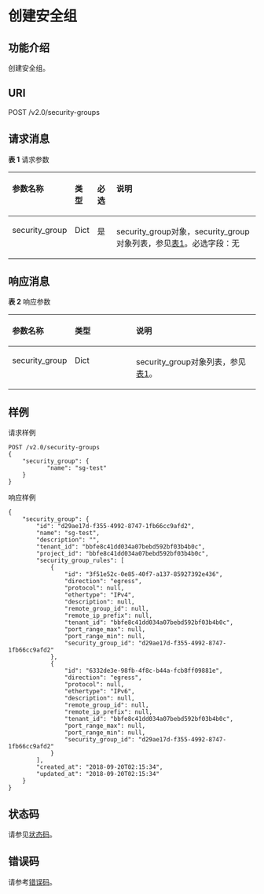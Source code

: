 # 创建安全组<a name="ZH-CN_TOPIC_0060595533"></a>

## 功能介绍<a name="section3720668916116"></a>

创建安全组。

## URI<a name="section745182516116"></a>

POST /v2.0/security-groups

## 请求消息<a name="section4818631316116"></a>

**表 1**  请求参数

<a name="table3697372616116"></a>
<table><thead align="left"><tr id="row2546787016116"><th class="cellrowborder" valign="top" width="14.430000000000001%" id="mcps1.2.5.1.1"><p id="p5679273516116"><a name="p5679273516116"></a><a name="p5679273516116"></a>参数名称</p>
</th>
<th class="cellrowborder" valign="top" width="8.25%" id="mcps1.2.5.1.2"><p id="p805282316116"><a name="p805282316116"></a><a name="p805282316116"></a>类型</p>
</th>
<th class="cellrowborder" valign="top" width="8.25%" id="mcps1.2.5.1.3"><p id="p1571843716116"><a name="p1571843716116"></a><a name="p1571843716116"></a>必选</p>
</th>
<th class="cellrowborder" valign="top" width="69.07%" id="mcps1.2.5.1.4"><p id="p5322986716116"><a name="p5322986716116"></a><a name="p5322986716116"></a>说明</p>
</th>
</tr>
</thead>
<tbody><tr id="row1360551216116"><td class="cellrowborder" valign="top" width="14.430000000000001%" headers="mcps1.2.5.1.1 "><p id="p5104828416116"><a name="p5104828416116"></a><a name="p5104828416116"></a>security_group</p>
</td>
<td class="cellrowborder" valign="top" width="8.25%" headers="mcps1.2.5.1.2 "><p id="p714515916116"><a name="p714515916116"></a><a name="p714515916116"></a>Dict</p>
</td>
<td class="cellrowborder" valign="top" width="8.25%" headers="mcps1.2.5.1.3 "><p id="p3558909616116"><a name="p3558909616116"></a><a name="p3558909616116"></a>是</p>
</td>
<td class="cellrowborder" valign="top" width="69.07%" headers="mcps1.2.5.1.4 "><p id="p4305865716116"><a name="p4305865716116"></a><a name="p4305865716116"></a>security_group对象，security_group对象列表，参见<a href="安全组API简介-OpenStack.md#table513726041607">表1</a>。必选字段：无</p>
</td>
</tr>
</tbody>
</table>

## 响应消息<a name="section2285655116116"></a>

**表 2**  响应参数

<a name="table6597002216116"></a>
<table><thead align="left"><tr id="row3852245716116"><th class="cellrowborder" valign="top" width="23.169999999999998%" id="mcps1.2.4.1.1"><p id="p5239237116116"><a name="p5239237116116"></a><a name="p5239237116116"></a>参数名称</p>
</th>
<th class="cellrowborder" valign="top" width="25.61%" id="mcps1.2.4.1.2"><p id="p5702934716116"><a name="p5702934716116"></a><a name="p5702934716116"></a>类型</p>
</th>
<th class="cellrowborder" valign="top" width="51.22%" id="mcps1.2.4.1.3"><p id="p5255764216116"><a name="p5255764216116"></a><a name="p5255764216116"></a>说明</p>
</th>
</tr>
</thead>
<tbody><tr id="row1989548816116"><td class="cellrowborder" valign="top" width="23.169999999999998%" headers="mcps1.2.4.1.1 "><p id="p3843802816116"><a name="p3843802816116"></a><a name="p3843802816116"></a>security_group</p>
</td>
<td class="cellrowborder" valign="top" width="25.61%" headers="mcps1.2.4.1.2 "><p id="p4806907216116"><a name="p4806907216116"></a><a name="p4806907216116"></a>Dict</p>
</td>
<td class="cellrowborder" valign="top" width="51.22%" headers="mcps1.2.4.1.3 "><p id="p944057316116"><a name="p944057316116"></a><a name="p944057316116"></a>security_group对象列表，参见<a href="安全组API简介-OpenStack.md#table513726041607">表1</a>。</p>
</td>
</tr>
</tbody>
</table>

## 样例<a name="section6015182016116"></a>

请求样例

```
POST /v2.0/security-groups 
{
    "security_group": {
           "name": "sg-test"
    }
}
```

响应样例

```
{
    "security_group": {
        "id": "d29ae17d-f355-4992-8747-1fb66cc9afd2",
        "name": "sg-test",
        "description": "",
        "tenant_id": "bbfe8c41dd034a07bebd592bf03b4b0c",
        "project_id": "bbfe8c41dd034a07bebd592bf03b4b0c",
        "security_group_rules": [
            {
                "id": "3f51e52c-0e85-40f7-a137-85927392e436",
                "direction": "egress",
                "protocol": null,
                "ethertype": "IPv4",
                "description": null,
                "remote_group_id": null,
                "remote_ip_prefix": null,
                "tenant_id": "bbfe8c41dd034a07bebd592bf03b4b0c",
                "port_range_max": null,
                "port_range_min": null,
                "security_group_id": "d29ae17d-f355-4992-8747-1fb66cc9afd2"
            },
            {
                "id": "6332de3e-98fb-4f8c-b44a-fcb8ff09881e",
                "direction": "egress",
                "protocol": null,
                "ethertype": "IPv6",
                "description": null,
                "remote_group_id": null,
                "remote_ip_prefix": null,
                "tenant_id": "bbfe8c41dd034a07bebd592bf03b4b0c",
                "port_range_max": null,
                "port_range_min": null,
                "security_group_id": "d29ae17d-f355-4992-8747-1fb66cc9afd2"
            }
        ],
        "created_at": "2018-09-20T02:15:34",
        "updated_at": "2018-09-20T02:15:34"
    }
}
```

## 状态码<a name="section10470352390"></a>

请参见[状态码](状态码.md)。

## 错误码<a name="section85821649202813"></a>

请参考[错误码](错误码.md)。

